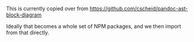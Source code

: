 This is currently copied over from https://github.com/cscheid/pandoc-ast-block-diagram

Ideally that becomes a whole set of NPM packages, and we then import from that directly.